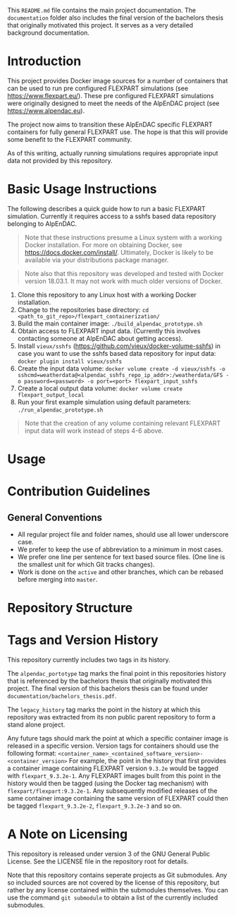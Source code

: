 This `README.md` file contains the main project documentation.
The `documentation` folder also includes the final version of the bachelors thesis that originally motivated this project. It serves as a very detailed background documentation.


# Introduction

This project provides Docker image sources for a number of containers that can be used to run pre configured FLEXPART simulations (see https://www.flexpart.eu/).
These pre configured FLEXPART simulations were originally designed to meet the needs of the AlpEnDAC project (see https://www.alpendac.eu).

The project now aims to transition these AlpEnDAC specific FLEXPART containers for fully general FLEXPART use.
The hope is that this will provide some benefit to the FLEXPART community.

As of this writing, actually running simulations requires appropriate input data not provided by this repository.


# Basic Usage Instructions

The following describes a quick guide how to run a basic FLEXPART simulation.
Currently it requires access to a sshfs based data repository belonging to AlpEnDAC.

> Note that these instructions presume a Linux system with a working Docker installation.
> For more on obtaining Docker, see https://docs.docker.com/install/.
> Ultimately, Docker is likely to be available via your distributions package manager.

> Note also that this repository was developed and tested with Docker version 18.03.1.
> It may not work with much older versions of Docker.

1. Clone this repository to any Linux host with a working Docker installation.
2. Change to the repositories base directory: `cd <path_to_git_repo>/flexpart_containerization/`
3. Build the main container image: `./build_alpendac_prototype.sh`
4. Obtain access to FLEXPART input data. (Currently this involves contacting someone at AlpEnDAC about getting access).
5. Install `vieux/sshfs` (https://github.com/vieux/docker-volume-sshfs) in case you want to use the sshfs based data repository for input data: `docker plugin install vieux/sshfs`
6. Create the input data volume: `docker volume create -d vieux/sshfs -o sshcmd=weatherdata@<alpendac_sshfs_repo_ip_addr>:/weatherdata/GFS -o password=<password> -o port=<port> flexpart_input_sshfs`
7. Create a local output data volume: `docker volume create flexpart_output_local`
8. Run your first example simulation using default parameters: `./run_alpendac_prototype.sh`

> Note that the creation of any volume containing relevant FLEXPART input data will work instead of steps 4-6 above.

# Usage
# Contribution Guidelines
## General Conventions

* All regular project file and folder names, should use all lower underscore case.
* We prefer to keep the use of abbreviation to a minimum in most cases.
* We prefer one line per sentence for text based source files.
  (One line is the smallest unit for which Git tracks changes).
* Work is done on the `active` and other branches, which can be rebased before merging into `master`.


# Repository Structure
# Tags and Version History

This repository currently includes two tags in its history.

The `alpendac_portotype` tag marks the final point in this repositories history that is referenced by the bachelors thesis that originally motivated this project.
The final version of this bachelors thesis can be found under `documentation/bachelors_thesis.pdf`.

The `legacy_history` tag marks the point in the history at which this repository was extracted from its non public parent repository to form a stand alone project.

Any future tags should mark the point at which a specific container image is released in a specific version.
Version tags for containers should use the following format: `<container_name>_<contained_software_version>-<container_version>`
For example, the point in the history that first provides a container image containing FLEXPART version `9.3.2e` would be tagged with `flexpart_9.3.2e-1`.
Any FLEXPART images built from this point in the history would then be tagged (using the Docker tag mechanism) with `flexpart/flexpart:9.3.2e-1`.
Any subsequently modified releases of the same container image containing the same version of FLEXPART could then be tagged `flexpart_9.3.2e-2`, `flexpart_9.3.2e-3` and so on.


# A Note on Licensing

This repository is released under version 3 of the GNU General Public License.
See the LICENSE file in the repository root for details.

Note that this repository contains seperate projects as Git submodules.
Any so included sources are not covered by the license of this repository, but rather by any license contained within the submodules themselves.
You can use the command `git submodule` to obtain a list of the currently included submodules.

